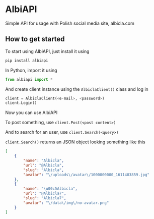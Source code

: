 # AlbiAPI

Simple API for usage with Polish social media site, albicla.com

## How to get started

To start using AlbiAPI, just install it using
```py
pip install albiapi
```
In Python, import it using
```py
from albiapi import *
```
And create client instance using the `AlbiclaClient()` class and log in
```py
client = AlbiclaClient(<e-mail>, <password>)
client.Login()
```
Now you can use AlbiAPI

To post something, use `client.Post(<post content>)`

And to search for an user, use `client.Search(<query>)`

`client.Search()` returns an JSON object looking something like this
```json
[
    {
        "name": "Albicla",
        "url": "@Albicla",
        "slug": "Albicla",
        "avatar": "\/uploads\/avatar\/1000000000_1611403859.jpg"
    },
    {
        "name": "\u00c5Albicla",
        "url": "@Albicla7",
        "slug": "Albicla7",
        "avatar": "\/data\/img\/no-avatar.png"
    }
]
```